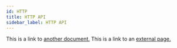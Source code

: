 ```yaml
---
id: HTTP
title: HTTP API
sidebar_label: HTTP API
---
```


This is a link to [another document.](doc3.md) This is a link to an [external page.](http://www.example.com)

